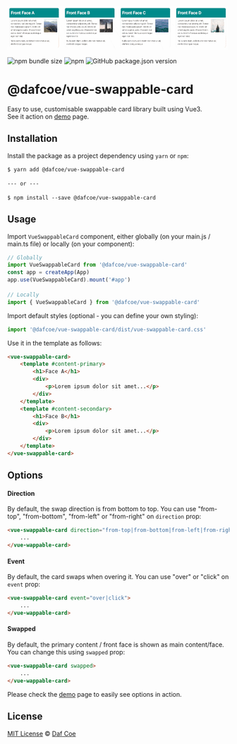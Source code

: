 ![@dafcoe/vue-swappable-card sample](https://github.com/dafcoe/vue-swappable-card/blob/main/src/assets/images/sample.gif?raw=true)

![npm bundle size](https://img.shields.io/bundlephobia/minzip/@dafcoe/vue-swappable-card?style=flat-square)
![npm](https://img.shields.io/npm/dt/@dafcoe/vue-swappable-card?style=flat-square)
![GitHub package.json version](https://img.shields.io/github/package-json/v/dafcoe/vue-swappable-card?style=flat-square)

# @dafcoe/vue-swappable-card
Easy to use, customisable swappable card library built using Vue3.
<br>
See it action on [demo](https://dafcoe.github.io/vue-swappable-card) page.

## Installation
Install the package as a project dependency using `yarn` or `npm`:
```
$ yarn add @dafcoe/vue-swappable-card

--- or ---

$ npm install --save @dafcoe/vue-swappable-card
```

## Usage
Import `VueSwappableCard` component, either globally (on your main.js / main.ts file) or locally (on your component):
```js
// Globally
import VueSwappableCard from '@dafcoe/vue-swappable-card'
const app = createApp(App)
app.use(VueSwappableCard).mount('#app')

// Locally
import { VueSwappableCard } from '@dafcoe/vue-swappable-card'
```

Import default styles (optional - you can define your own styling):
```js
import '@dafcoe/vue-swappable-card/dist/vue-swappable-card.css'
```

Use it in the template as follows:
```html
<vue-swappable-card>
    <template #content-primary>
        <h1>Face A</h1>
        <div>
            <p>Lorem ipsum dolor sit amet...</p>
        </div>
    </template>
    <template #content-secondary>
        <h1>Face B</h1>
        <div>
            <p>Lorem ipsum dolor sit amet...</p>
        </div>
    </template>
</vue-swappable-card>
```

## Options
#### Direction
By default, the swap direction is from bottom to top. You can use "from-top", "from-bottom", "from-left" or "from-right" on `direction` prop:
```html
<vue-swappable-card direction="from-top|from-bottom|from-left|from-right">
    ...
</vue-wappable-card>
```

#### Event
By default, the card swaps when overing it. You can use "over" or "click" on `event` prop:
```html
<vue-swappable-card event="over|click">
    ...
</vue-wappable-card>
```

#### Swapped
By default, the primary content / front face is shown as main content/face. You can change this using `swapped` prop:
```html
<vue-swappable-card swapped>
    ...
</vue-wappable-card>
```

Please check the [demo](https://dafcoe.github.io/vue-swappable-card) page to easily see options in action.

## License
[MIT License](https://opensource.org/licenses/MIT) © [Daf Coe](mailto:dafcoe@gmail.com)
